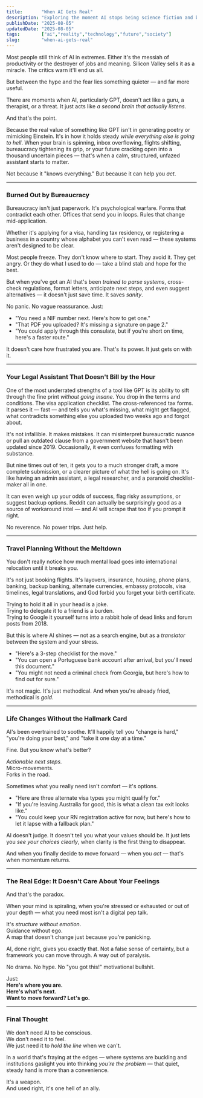 ```yaml
---
title:       "When AI Gets Real"
description: "Exploring the moment AI stops being science fiction and begins reshaping our everyday lives, work, and relationships in tangible ways."
publishDate: "2025-08-05"
updatedDate: "2025-08-05"
tags:        ["ai","reality","technology","future","society"]
slug:        "when-ai-gets-real"
---
```



Most people still think of AI in extremes. Either it's the messiah of productivity or the destroyer of jobs and meaning. Silicon Valley sells it as a miracle. The critics warn it'll end us all.

But between the hype and the fear lies something quieter — and far more useful.

There are moments when AI, particularly GPT, doesn't act like a guru, a therapist, or a threat. It just acts like *a second brain that actually listens*.

And that's the point.

Because the real value of something like GPT isn't in generating poetry or mimicking Einstein. It's in how it holds steady *while everything else is going to hell*. When your brain is spinning, inbox overflowing, flights shifting, bureaucracy tightening its grip, or your future cracking open into a thousand uncertain pieces — that's when a calm, structured, unfazed assistant starts to matter.

Not because it "knows everything." But because it can help you *act*.

---

### Burned Out by Bureaucracy

Bureaucracy isn't just paperwork. It's psychological warfare. Forms that contradict each other. Offices that send you in loops. Rules that change mid-application.

Whether it's applying for a visa, handling tax residency, or registering a business in a country whose alphabet you can't even read — these systems aren't designed to be clear.

Most people freeze. They don't know where to start. They avoid it. They get angry. Or they do what I used to do — take a blind stab and hope for the best.

But when you've got an AI that's been *trained to parse systems*, cross-check regulations, format letters, anticipate next steps, and even suggest alternatives — it doesn't just save time. It saves *sanity*.

No panic. No vague reassurance. Just:

- "You need a NIF number next. Here's how to get one."  
- "That PDF you uploaded? It's missing a signature on page 2."  
- "You could apply through this consulate, but if you're short on time, here's a faster route."

It doesn't care how frustrated you are. That's its power. It just gets on with it.

---

### Your Legal Assistant That Doesn't Bill by the Hour

One of the most underrated strengths of a tool like GPT is its ability to sift through the fine print *without going insane*. You drop in the terms and conditions. The visa application checklist. The cross-referenced tax forms. It parses it — fast — and tells you what's missing, what might get flagged, what contradicts something else you uploaded two weeks ago and forgot about.

It's not infallible. It makes mistakes. It can misinterpret bureaucratic nuance or pull an outdated clause from a government website that hasn't been updated since 2019. Occasionally, it even confuses formatting with substance.

But nine times out of ten, it gets you to a much stronger draft, a more complete submission, or a clearer picture of what the hell is going on. It's like having an admin assistant, a legal researcher, and a paranoid checklist-maker all in one.

It can even weigh up your odds of success, flag risky assumptions, or suggest backup options. Reddit can actually be surprisingly good as a source of workaround intel — and AI will scrape that too if you prompt it right.

No reverence. No power trips. Just help.

---

### Travel Planning Without the Meltdown

You don't really notice how much mental load goes into international relocation until it breaks you.

It's not just booking flights. It's layovers, insurance, housing, phone plans, banking, backup banking, alternate currencies, embassy protocols, visa timelines, legal translations, and God forbid you forget your birth certificate.

Trying to hold it all in your head is a joke.  
Trying to delegate it to a friend is a burden.  
Trying to Google it yourself turns into a rabbit hole of dead links and forum posts from 2018.

But this is where AI shines — not as a search engine, but as a *translator* between the system and your stress.

- "Here's a 3-step checklist for the move."  
- "You can open a Portuguese bank account after arrival, but you'll need this document."  
- "You might not need a criminal check from Georgia, but here's how to find out for sure."

It's not magic. It's just methodical. And when you're already fried, methodical is *gold*.

---

### Life Changes Without the Hallmark Card

AI's been overtrained to soothe. It'll happily tell you "change is hard," "you're doing your best," and "take it one day at a time."

Fine. But you know what's better?

*Actionable next steps.*  
Micro-movements.  
Forks in the road.

Sometimes what you really need isn't comfort — it's options.

- "Here are three alternate visa types you might qualify for."  
- "If you're leaving Australia for good, this is what a clean tax exit looks like."  
- "You could keep your RN registration active for now, but here's how to let it lapse with a fallback plan."

AI doesn't judge. It doesn't tell you what your values should be. It just lets you *see your choices clearly*, when clarity is the first thing to disappear.

And when you finally decide to move forward — when you *act* — that's when momentum returns.

---

### The Real Edge: It Doesn't Care About Your Feelings

And that's the paradox.

When your mind is spiraling, when you're stressed or exhausted or out of your depth — what you need most isn't a digital pep talk.

It's *structure without emotion*.  
Guidance without ego.  
A map that doesn't change just because you're panicking.

AI, done right, gives you exactly that. Not a false sense of certainty, but a framework you can move through. A way out of paralysis.

No drama. No hype. No "you got this!" motivational bullshit.

Just:  
**Here's where you are.**  
**Here's what's next.**  
**Want to move forward? Let's go.**

---

### Final Thought

We don't need AI to be conscious.  
We don't need it to feel.  
We just need it to *hold the line* when we can't.

In a world that's fraying at the edges — where systems are buckling and institutions gaslight you into thinking *you're the problem* — that quiet, steady hand is more than a convenience.

It's a weapon.  
And used right, it's one hell of an ally.
